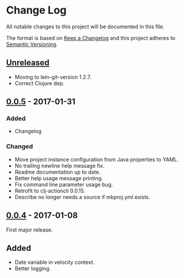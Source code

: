 # Change Log
All notable changes to this project will be documented in this file.

The format is based on [Keep a Changelog](http://keepachangelog.com/)
and this project adheres to [Semantic Versioning](http://semver.org/).


## [Unreleased]
- Moving to lein-git-version 1.2.7.
- Correct Clojure dep.

## [0.0.5] - 2017-01-31
### Added
- Changelog

### Changed
- Move project instance configuration from Java properties to YAML.
- No trailing newline help message fix.
- Readme documentation up to date.
- Better help usage message printing.
- Fix command line parameter usage bug.
- Retrofit to clj-actioncli 0.0.15.
- Describe no longer needs a source if mkproj.yml exists.

## [0.0.4] - 2017-01-08
First major release.

## Added
- Date variable in velocity context.
- Better logging.


[Unreleased]: https://github.com/plandes/clj-mkproj/compare/v0.0.5...HEAD
[0.0.5]: https://github.com/plandes/clj-mkproj/compare/v0.0.4...v0.0.5
[0.0.4]: https://github.com/plandes/clj-mkproj/compare/v0.0.3...v0.0.4
